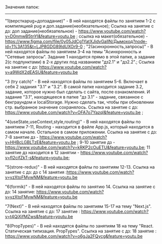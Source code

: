 Значения папок:

____________________________________________________________

"1(версткаpug+допзадание)" - В ней находятся файлы по занятием 1-2 с компиляцией pug и доп.задание(необязательное);
Ссылка на занятие с дз:
доп задание(необязательное) - https://www.youtube.com/watch?v=D0nmwB5tnYI&feature=youtu.be ;
ссылка на макет(обязательное) - https://www.figma.com/file/0y05JdCg1YatXJidvGaIlN/Дымоход?node-id=1%3A135&t=LJP8GDG89ldUXOr9-0 ;
"2(асинхронность,запросы)" - В ней находятся файлы по занятием 3-4 на темы "Асинхронность и  "Сетевые запросы". Задание 1 находится прямо в этой папке, а задание 2(с подпунктами) в 2-х других под названием "дз2.1" и "дз2.2".;
Ссылка на занятие с дз: https://www.youtube.com/watch?v=a9WdX2dEASU&feature=youtu.be

"3 (try catch)" - В ней находятся файлы по занятием 5-6. Включает в себя 2 задания "3.1" и "3.2". В самой папке находится задание 3.2, задание, которое нужно был сделать с сайта, после ознакомления. И задание "3.1", находящееся в папке "дз 3.1" - задание, связанное с бекграундом и localStorage. Нужно сделать так, чтобы при обновлении стр. выбранное значение сохранялось.
Ссылка на занятие с дз: https://www.youtube.com/watch?v=OFA7o7YazqI&feature=youtu.be ;

"4(useState,useContext,style,routing)" -  В ней находятся файлы по занятием 7-11, Routing - находится в файле App.js, который находится в самом начале. Остальное в самом приложении.
Ссылка на занятие с дз: 
7-8 занятие дз - https://www.youtube.com/watch?v=HHBcLGBLTzE&feature=youtu.be ; 
9-10 занятие дз - https://www.youtube.com/watch?v=kRKP2cOuETU&feature=youtu.be; 
11 занятие дз находится в 12 занятии - https://www.youtube.com/watch?v=fl2cifZkT-s&feature=youtu.be;

"5(strore-redux)" - В ней находятся файлы по занятиям 12-13.
Ссылка на занятие с дз: дз с 14 занятия :https://www.youtube.com/watch?v=yzXtoFMywNM&feature=youtu.be

"6(formik)" - В ней находятся файлы по занятию 14.
Ссылка на занятие с дз: 14 занятие: https://www.youtube.com/watch?v=yzXtoFMywNM&feature=youtu.be

"7(Next)" - В ней находятся файлы по занятиям 15-17 на тему "Next.js".
Ссылка на занятие с дз: 17 занятие : https://www.youtube.com/watch?v=t4QiXifMZws&feature=youtu.be

"8(PropTypes)" -  В ней находятся файлы по занятиям 18 на тему "React. Статическая типизация. PropTypes".
Ссылка на занятие с дз: 18 занятие : https://www.youtube.com/watch?v=o6gJa2FQycg&feature=youtu.be